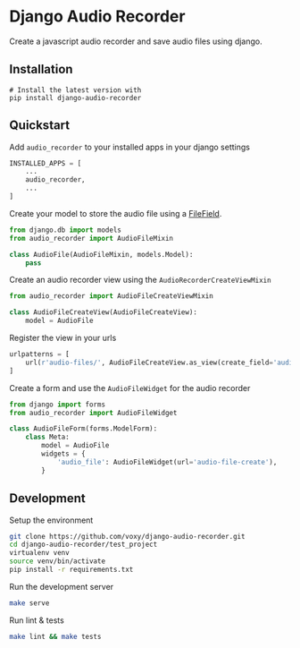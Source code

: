 # Django Audio Recorder

Create a javascript audio recorder and save audio files using django.

## Installation

```
# Install the latest version with
pip install django-audio-recorder
```

## Quickstart

Add `audio_recorder` to your installed apps in your django settings
```python
INSTALLED_APPS = [
    ...
    audio_recorder,
    ...
]
```

Create your model to store the audio file using a [FileField](https://docs.djangoproject.com/en/1.10/ref/models/fields/#filefield). 
```python
from django.db import models
from audio_recorder import AudioFileMixin

class AudioFile(AudioFileMixin, models.Model):
    pass
```

Create an audio recorder view using the `AudioRecorderCreateViewMixin`
```python
from audio_recorder import AudioFileCreateViewMixin

class AudioFileCreateView(AudioFileCreateView):
    model = AudioFile
```

Register the view in your urls
```python
urlpatterns = [
    url(r'audio-files/', AudioFileCreateView.as_view(create_field='audio_file'), name='audio-file-create')
]
```

Create a form and use the `AudioFileWidget` for the audio recorder
```python
from django import forms
from audio_recorder import AudioFileWidget

class AudioFileForm(forms.ModelForm):
    class Meta:
        model = AudioFile
        widgets = {
            'audio_file': AudioFileWidget(url='audio-file-create'),
        }
```

## Development

Setup the environment
```bash
git clone https://github.com/voxy/django-audio-recorder.git
cd django-audio-recorder/test_project
virtualenv venv
source venv/bin/activate
pip install -r requirements.txt
```

Run the development server
```bash
make serve
```

Run lint & tests
```bash
make lint && make tests
```
